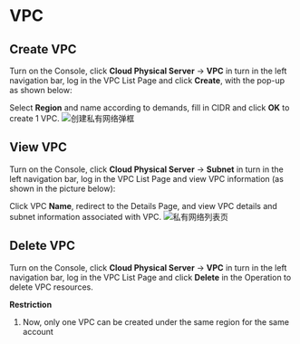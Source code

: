 # VPC

## Create VPC

Turn on the Console, click **Cloud Physical Server** -> **VPC** in turn in the left navigation bar, log in the VPC List Page and click **Create**, with the pop-up as shown below:<br/>

Select **Region** and name according to demands, fill in CIDR and click **OK** to create 1 VPC.
![创建私有网络弹框](https://github.com/jdcloudcom/en/blob/cn-cloud-physical-server-latest/image/Hyper-Converged-IDC/Cloud-Physical-Server/CPS-VPC-029.png)

## View VPC

Turn on the Console, click **Cloud Physical Server** -> **Subnet** in turn in the left navigation bar, log in the VPC List Page and view VPC information (as shown in the picture below):<br/>

Click VPC **Name**, redirect to the Details Page, and view VPC details and subnet information associated with VPC.
![私有网络列表页](https://github.com/jdcloudcom/en/blob/cn-cloud-physical-server-latest/image/Hyper-Converged-IDC/Cloud-Physical-Server/CPS-VPC-030.png)

## Delete VPC

Turn on the Console, click **Cloud Physical Server** -> **VPC** in turn in the left navigation bar, log in the VPC List Page and click **Delete** in the Operation to delete VPC resources.<br/>

**Restriction**<br/>

1. Now, only one VPC can be created under the same region for the same account




